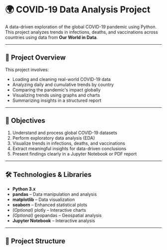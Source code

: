 # 🌍 COVID-19 Data Analysis Project

A data-driven exploration of the global COVID-19 pandemic using Python. This project analyzes trends in infections, deaths, and vaccinations across countries using data from **Our World in Data**.

---

## 📌 Project Overview

This project involves:
- Loading and cleaning real-world COVID-19 data
- Analyzing daily and cumulative trends by country
- Comparing the pandemic's impact globally
- Visualizing trends using graphs and charts
- Summarizing insights in a structured report

---

## 🎯 Objectives

1. Understand and process global COVID-19 datasets
2. Perform exploratory data analysis (EDA)
3. Visualize trends in infections, deaths, and vaccinations
4. Extract meaningful insights for data-driven conclusions
5. Present findings clearly in a Jupyter Notebook or PDF report

---

## 🛠️ Technologies & Libraries

- **Python 3.x**
- **pandas** – Data manipulation and analysis
- **matplotlib** – Data visualization
- **seaborn** – Enhanced statistical plots
- *(Optional)* plotly – Interactive charts
- *(Optional)* geopandas – Geospatial analysis
- **Jupyter Notebook** – Interactive analysis

---

## 📁 Project Structure

